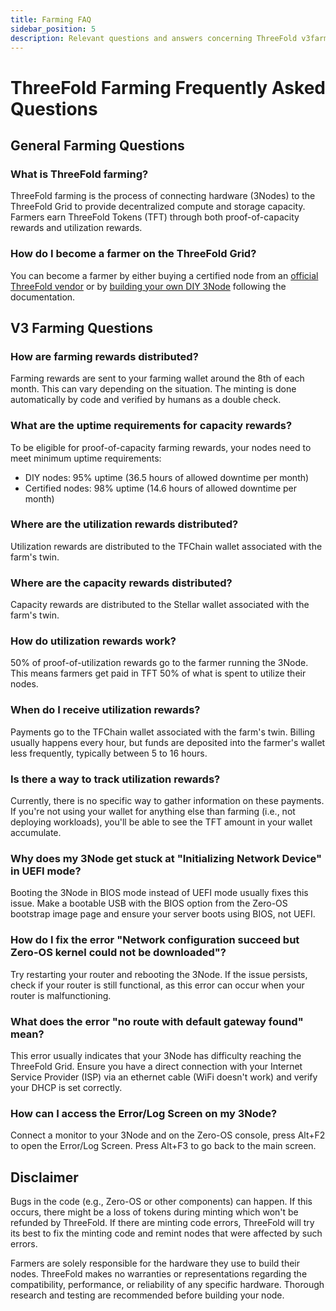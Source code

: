 ```yaml
---
title: Farming FAQ
sidebar_position: 5
description: Relevant questions and answers concerning ThreeFold v3farming.
---
```


# ThreeFold Farming Frequently Asked Questions

## General Farming Questions

### What is ThreeFold farming?
ThreeFold farming is the process of connecting hardware (3Nodes) to the ThreeFold Grid to provide decentralized compute and storage capacity. Farmers earn ThreeFold Tokens (TFT) through both proof-of-capacity rewards and utilization rewards.

### How do I become a farmer on the ThreeFold Grid?
You can become a farmer by either buying a certified node from an [official ThreeFold vendor](./3node_buying/order_a_node) or by [building your own DIY 3Node](category/build-a-3node) following the documentation.

## V3 Farming Questions

### How are farming rewards distributed?
Farming rewards are sent to your farming wallet around the 8th of each month. This can vary depending on the situation. The minting is done automatically by code and verified by humans as a double check.

### What are the uptime requirements for capacity rewards?
To be eligible for proof-of-capacity farming rewards, your nodes need to meet minimum uptime requirements:
- DIY nodes: 95% uptime (36.5 hours of allowed downtime per month)
- Certified nodes: 98% uptime (14.6 hours of allowed downtime per month)

### Where are the utilization rewards distributed?

Utilization rewards are distributed to the TFChain wallet associated with the farm's twin.

### Where are the capacity rewards distributed?

Capacity rewards are distributed to the Stellar wallet associated with the farm's twin.

### How do utilization rewards work?
50% of proof-of-utilization rewards go to the farmer running the 3Node. This means farmers get paid in TFT 50% of what is spent to utilize their nodes.

### When do I receive utilization rewards?
Payments go to the TFChain wallet associated with the farm's twin. Billing usually happens every hour, but funds are deposited into the farmer's wallet less frequently, typically between 5 to 16 hours.

### Is there a way to track utilization rewards?
Currently, there is no specific way to gather information on these payments. If you're not using your wallet for anything else than farming (i.e., not deploying workloads), you'll be able to see the TFT amount in your wallet accumulate.

### Why does my 3Node get stuck at "Initializing Network Device" in UEFI mode?
Booting the 3Node in BIOS mode instead of UEFI mode usually fixes this issue. Make a bootable USB with the BIOS option from the Zero-OS bootstrap image page and ensure your server boots using BIOS, not UEFI.

### How do I fix the error "Network configuration succeed but Zero-OS kernel could not be downloaded"?
Try restarting your router and rebooting the 3Node. If the issue persists, check if your router is still functional, as this error can occur when your router is malfunctioning.

### What does the error "no route with default gateway found" mean?
This error usually indicates that your 3Node has difficulty reaching the ThreeFold Grid. Ensure you have a direct connection with your Internet Service Provider (ISP) via an ethernet cable (WiFi doesn't work) and verify your DHCP is set correctly.

### How can I access the Error/Log Screen on my 3Node?
Connect a monitor to your 3Node and on the Zero-OS console, press Alt+F2 to open the Error/Log Screen. Press Alt+F3 to go back to the main screen.

## Disclaimer

Bugs in the code (e.g., Zero-OS or other components) can happen. If this occurs, there might be a loss of tokens during minting which won't be refunded by ThreeFold. If there are minting code errors, ThreeFold will try its best to fix the minting code and remint nodes that were affected by such errors.

Farmers are solely responsible for the hardware they use to build their nodes. ThreeFold makes no warranties or representations regarding the compatibility, performance, or reliability of any specific hardware. Thorough research and testing are recommended before building your node.